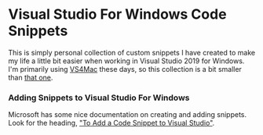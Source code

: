 # Visual Studio For Windows Code Snippets #

This is simply personal collection of custom snippets I have created to make my life a little bit easier when working in Visual Studio 2019 for Windows. I'm primarily using [VS4Mac](https://visualstudio.microsoft.com/vs/mac/) these days, so this collection is a bit smaller than [that one](https://github.com/jbachelor/VisualStudioForMacSnippets).

### Adding Snippets to Visual Studio For Windows
Microsoft has some nice documentation on creating and adding snippets. Look for the heading, ["To Add a Code Snippet to Visual Studio"](https://docs.microsoft.com/en-us/visualstudio/ide/walkthrough-creating-a-code-snippet?view=vs-2019).